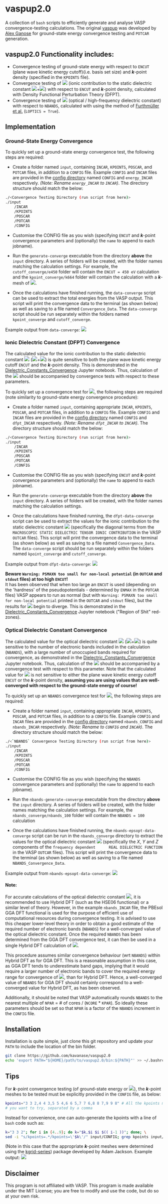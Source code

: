 # vaspup2.0

A collection of `bash` scripts to efficiently generate and analyse VASP 
convergence-testing calculations.
The original [vaspup](https://github.com/utf/vaspup) was developed by [Alex Ganose](https://github.com/utf) 
for ground-state energy convergence testing and `POTCAR` generation. 

## vaspup2.0 Functionality includes:
- Convergence testing of ground-state energy with respect to 
`ENCUT` (plane wave kinetic energy cutoff)(i.e. basis set size) and **_k_**-point density 
(specified in the `KPOINTS` file).
- Convergence testing of <img src="https://render.githubusercontent.com/render/math?math=\epsilon_{Ionic}"> (ionic contribution to the static dielectric constant
<img src="https://render.githubusercontent.com/render/math?math=\epsilon_0 = \epsilon_{Ionic}">+<img src="https://render.githubusercontent.com/render/math?math=\epsilon_{Optic}">) with respect to `ENCUT` and **_k_**-point density, calculated with Density Functional 
Perturbation Theory (DFPT).
- Convergence testing of <img src="https://render.githubusercontent.com/render/math?math=\epsilon_{Optic}"> (optical / high-frequency dielectric constant) with respect to `NBANDS`, calculated with using the method of [Furthmüller et al.](https://journals.aps.org/prb/abstract/10.1103/PhysRevB.73.045112) (`LOPTICS = True`).

## Implementation

### Ground-State Energy Convergence
To quickly set up a ground-state energy convergence test, the following steps are required:

- Create a folder named `input`, containing `INCAR`, `KPOINTS`, `POSCAR`, and `POTCAR` files, 
in addition to a `CONFIG` file. Example `CONFIG` and `INCAR` files are provided in
the [config directory](https://github.com/kavanase/vaspup2.0/tree/master/config) named `CONFIG` 
and `energy_INCAR` respectively. _(Note: Rename `energy_INCAR` to `INCAR`)_. 
The directory structure should match the below:

```bash
./<Convergence Testing Directory (run script from here)>
./input
    /INCAR
    /KPOINTS
    /POSCAR
    /POTCAR
    /CONFIG
```
- Customise the CONFIG file as you wish (specifying `ENCUT` and **_k_**-point convergence parameters
and (optionally) the `name` to append to each jobname).

- Run the `generate-converge` executable from the directory **above** the `input` directory. 
A series of folders will be created, with the folder names matching the calculation settings.
For example, the `cutoff_converge/e450` folder will contain the `ENCUT = 450 eV` calculation and 
the `kpoint_converge/k664` folder will contain the calculation with a **_k_**-mesh of 
<img src="https://render.githubusercontent.com/render/math?math=6\times6\times4">.

- Once the calculations have finished running, the `data-converge` script can be used to extract the
total energies from the VASP output. This script will print the convergence data to the terminal 
(as shown below) as well as saving to a file named `Convergence_Data`. The `data-converge` script 
should be run separately within the folders named `kpoint_converge` and `cutoff_converge`.

Example output from `data-converge`:
<img src="https://github.com/kavanase/vaspup2.0/blob/master/Examples/data-converge_example.png">


### Ionic Dielectric Constant (DFPT) Convergence
The calculated value for the ionic contribution to the static dielectric constant 
<img src="https://render.githubusercontent.com/render/math?math=\epsilon_{Ionic}"> 
(<img src="https://render.githubusercontent.com/render/math?math=\epsilon_0 = \epsilon_{Ionic}">+<img src="https://render.githubusercontent.com/render/math?math=\epsilon_{Optic}">) is quite sensitive to 
both the plane wave kinetic energy cutoff `ENCUT` and the **_k_**-point density. This is demonstrated 
in the [Dielectric_Constants_Convergence](https://github.com/kavanase/vaspup2.0/blob/master/Dielectric_Constants_Convergence.ipynb) Jupyter notebook. 
Thus, calculation of the <img src="https://render.githubusercontent.com/render/math?math=\epsilon_{Ionic}"> should be accompanied by convergence tests with respect to these parameters.


To quickly set up a convergence test for <img src="https://render.githubusercontent.com/render/math?math=\epsilon_{Ionic}">, 
the following steps are required (note similarity to ground-state energy convergence procedure):

- Create a folder named `input`, containing appropriate `INCAR`, `KPOINTS`, `POSCAR`, and `POTCAR` 
files, in addition to a `CONFIG` file. Example `CONFIG` and `INCAR` files are provided in
the [config directory](https://github.com/kavanase/vaspup2.0/tree/master/config) named `CONFIG` 
and `dfpt_INCAR` respectively. _(Note: Rename `dfpt_INCAR` to `INCAR`)_. 
The directory structure should match the below:

```bash
./<Convergence Testing Directory (run script from here)>
./input
    /INCAR
    /KPOINTS
    /POSCAR
    /POTCAR
    /CONFIG
```
- Customise the CONFIG file as you wish (specifying `ENCUT` and **_k_**-point convergence parameters
and (optionally) the `name` to append to each jobname).

- Run the `generate-converge` executable from the directory **above** the `input` directory. 
A series of folders will be created, with the folder names matching the calculation settings.

- Once the calculations have finished running, the `dfpt-data-converge` script can be used to 
extract the values for the ionic contribution to the static dielectric constant 
<img src="https://render.githubusercontent.com/render/math?math=\epsilon_{Ionic}"> (specifically the 
diagonal terms from the `MACROSCOPIC STATIC DIELECTRIC TENSOR IONIC CONTRIBUTION` in the VASP 
`OUTCAR` files). This script will print the convergence data to the terminal 
(as shown below) as well as saving to a file named `Convergence_Data`. The `data-converge` script 
should be run separately within the folders named `kpoint_converge` and `cutoff_converge`.

Example output from `dfpt-data-converge`:
<img src="https://github.com/kavanase/vaspup2.0/blob/master/Examples/dfpt-data-converge_example.png">

**Beware `Warning: PSMAXN too small for non-local potential` (in `OUTCAR` and `stdout` files) at too high `ENCUT`!**   
It has been observed that when too large an `ENCUT` is used (depending on the 'hardness' of the 
pseudopotentials - determined by `ENMAX` in the `POTCAR` files) VASP appears to run as normal 
(but with `Warning: PSMAXN too small for non-local potential` printed in the `OUTCAR` and `stdout`
files), but the results for <img src="https://render.githubusercontent.com/render/math?math=\epsilon_{Ionic}"> begin to diverge. 
This is demonstrated in the [Dielectric_Constants_Convergence](https://github.com/kavanase/vaspup2.0/blob/master/Dielectric_Constants_Convergence.ipynb) Jupyter notebook 
("Region of Shit" red-zones). 

### Optical Dielectric Constant Convergence
The calculated value for the optical dielectric constant 
<img src="https://render.githubusercontent.com/render/math?math=\epsilon_{Optic}"> 
(<img src="https://render.githubusercontent.com/render/math?math=\epsilon_0 = \epsilon_{Ionic}">+<img src="https://render.githubusercontent.com/render/math?math=\epsilon_{Optic}">) is quite sensitive to 
the number of electronic bands included in the calculation (`NBANDS`), with a large number of 
unoccupied bands required for convergence, as demonstrated in the 
[Dielectric_Constants_Convergence](https://github.com/kavanase/vaspup2.0/blob/master/Dielectric_Constants_Convergence.ipynb) Jupyter notebook. 
Thus, calculation of the <img src="https://render.githubusercontent.com/render/math?math=\epsilon_{Optic}"> should be accompanied by a convergence test with respect to this parameter.
Note that the calculated value for <img src="https://render.githubusercontent.com/render/math?math=\epsilon_{Optic}"> is not sensitive to either the plane wave kinetic energy cutoff `ENCUT` or the **_k_**-point density, **assuming you are using values that are well-converged with respect to 
the ground-state energy of course!**


To quickly set up an `NBANDS` convergence test for <img src="https://render.githubusercontent.com/render/math?math=\epsilon_{Optic}">, 
the following steps are required:

- Create a folder named `input`, containing appropriate `INCAR`, `KPOINTS`, `POSCAR`, and `POTCAR` 
files, in addition to a `CONFIG` file. Example `CONFIG` and `INCAR` files are provided in
the [config directory](https://github.com/kavanase/vaspup2.0/tree/master/config) named 
`nbands_CONFIG` and `nbands_INCAR` respectively. _(Note: Rename to `CONFIG` and `INCAR`)_. 
The directory structure should match the below:

```bash
./<`NBANDS` Convergence Testing Directory (run script from here)>
./input
    /INCAR
    /KPOINTS
    /POSCAR
    /POTCAR
    /CONFIG
```
- Customise the CONFIG file as you wish (specifying the `NBANDS` convergence parameters
and (optionally) the `name` to append to each jobname).

- Run the `nbands-generate-converge` executable from the directory **above** the `input` directory. 
A series of folders will be created, with the folder names matching the calculation settings. 
For example, the `nbands_converge/nbands_100` folder will contain the `NBANDS = 100` calculation

- Once the calculations have finished running, the `nbands-epsopt-data-converge` script can be run 
in the `nbands_converge` directory to extract the values for the optical dielectric constant 
<img src="https://render.githubusercontent.com/render/math?math=\epsilon_{Optic}"> (specifically the 
$X$, $Y$ and $Z$ components of the `frequency dependent      REAL DIELECTRIC FUNCTION` in the VASP 
`OUTCAR` files). This script will print the convergence data to the terminal 
(as shown below) as well as saving to a file named `NBANDS_Convergence_Data`. 

Example output from `nbands-epsopt-data-converge`:
<img src="https://github.com/kavanase/vaspup2.0/blob/master/Examples/nbands-epsopt-data-converge_example.png">

#### Note:
For accurate calculations of the optical dielectric constant 
<img src="https://render.githubusercontent.com/render/math?math=\epsilon_{Optic}">, it is 
recommended to use Hybrid DFT (such as the HSE06 functional) or a similar level of theory. 
However, in the example `nbands_INCAR` file, the PBEsol GGA DFT functional is used for the purpose 
of efficient use of computational resources during convergence testing.
It is advised to use this cheaper lower-level theory in order to obtain a good estimate 
of the required number of electronic bands (`NBANDS`) for a well-converged value of 
the optical dielectric constant. Once the required `NBANDS` has been determined from the GGA DFT 
convergence test, it can then be used in a single Hybrid DFT calculation of 
<img src="https://render.githubusercontent.com/render/math?math=\epsilon_{Optic}">.

This procedure assumes similar convergence behaviour (wrt `NBANDS`) within Hybrid DFT as for GGA DFT. 
This is a reasonable assumption in this case, as GGA DFT tends to underestimate band gaps, implying 
that it would require a larger number of electronic bands to cover the required energy range for 
convergence of <img src="https://render.githubusercontent.com/render/math?math=\epsilon_{Optic}">, 
than for Hybrid DFT. 
Hence, a well-converged value of `NBANDS` for GGA DFT should certainly correspond to a 
well-converged value for Hybrid DFT, as has been observed. 

Additionally, it should be noted that VASP automatically rounds `NBANDS` to the nearest multiple
of `NPAR` = # of cores / (`NCORE` * `KPAR`). So ideally these parameters should be set so that
`NPAR` is a factor of the `NBANDS` increment in the `CONFIG` file.

## Installation

Installation is quite simple, just clone this git repository and update your `PATH` to include the 
location of the bin folder. 
```bash
git clone https://github.com/kavanase/vaspup2.0
echo 'export PATH="${HOME}/path/to/vaspup2.0/bin:${PATH}"' >> ~/.bashrc
```

## Tips
For **_k_**-point convergence testing (of ground-state energy or 
<img src="https://render.githubusercontent.com/render/math?math=\epsilon_{Ionic}">), 
the **_k_**-point meshes to be tested must be explicitly provided in the `CONFIG` file, as below: 
```bash
kpoints="3 3 2,4 4 3,5 5 4,6 6 5,7 7 6,8 8 7,9 9 8" # All the kpoints meshes
# you want to try, separated by a comma
```
Instead for convenience, one can auto-generate the kpoints with a line of `bash` code such as:
```bash
k="3 3 2"; for i in {4..9}; do k="$k,$i $i $(( i-1 ))"; done; \
sed -i "s/kpoints=.*/kpoints=\'$k\'/" input/CONFIG; grep kpoints input/CONFIG
```
(Note in this case that the appropriate **_k_**-point meshes were determined using the [kgrid-series](https://github.com/WMD-group/kgrid)) package developed by Adam Jackson. Example output:
<img src="https://github.com/kavanase/vaspup2.0/blob/master/Examples/auto_generate_kpoints_example.png">

## Disclaimer

This program is not affiliated with VASP. This program is made available under the MIT License; you are free to modify and use the code, but do so at your own risk.
